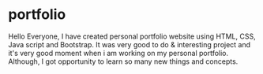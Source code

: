 # portfolio
Hello Everyone, I have created personal portfolio website using HTML, CSS, Java script and Bootstrap. It was very good to do &amp; interesting project and it's very good moment when i am  working on my personal portfolio. Although, I got opportunity to learn so many new things and concepts.     
